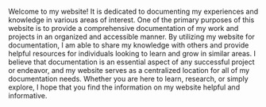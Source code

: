 Welcome to my website! It is dedicated to documenting my experiences and knowledge in various areas of interest. One of the primary purposes of this website is to provide a comprehensive documentation of my work and projects in an organized and accessible manner. By utilizing my website for documentation, I am able to share my knowledge with others and provide helpful resources for individuals looking to learn and grow in similar areas. I believe that documentation is an essential aspect of any successful project or endeavor, and my website serves as a centralized location for all of my documentation needs. Whether you are here to learn, research, or simply explore, I hope that you find the information on my website helpful and informative.  
